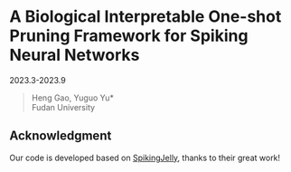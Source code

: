 # A Biological Interpretable One-shot Pruning Framework for Spiking Neural Networks
2023.3-2023.9
> Heng Gao, Yuguo Yu*  
> Fudan University

## Acknowledgment
Our code is developed based on [SpikingJelly](https://github.com/fangwei123456/spikingjelly), thanks to their great work!
